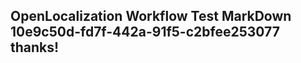 <properties
ms.topic="hero-topic"
ms.test1="hero-topic"
ms.test2="test"/>


## OpenLocalization Workflow Test MarkDown 10e9c50d-fd7f-442a-91f5-c2bfee253077 thanks!



<!--HONumber=Aug16_HO5-->


